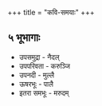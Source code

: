 +++
title = "कवि-समयाः"
+++

## ५ भूभागाः
- उपसमुद्रा - नैदल्
- उपपरिवता - करुञ्जि
- उपनदी - मुल्लै
- ऊषरभूः - पालै
- इतरा समभूः - मरुदम्


